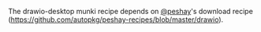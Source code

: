 The drawio-desktop munki recipe depends on [@peshay](https://github.com/peshay)'s download recipe (https://github.com/autopkg/peshay-recipes/blob/master/drawio).